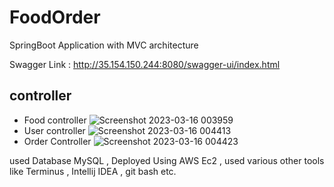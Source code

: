 # FoodOrder

SpringBoot Application with MVC architecture

Swagger Link : http://35.154.150.244:8080/swagger-ui/index.html

  ## controller
   * Food controller
   ![Screenshot 2023-03-16 003959](https://user-images.githubusercontent.com/110538655/225418304-db8d1a30-7bf1-48c8-aed9-64e0a05da706.png)
   * User controller
   ![Screenshot 2023-03-16 004413](https://user-images.githubusercontent.com/110538655/225418664-74c6363e-5364-4390-bfd9-74a6410b961b.png)
   * Order Controller
   ![Screenshot 2023-03-16 004423](https://user-images.githubusercontent.com/110538655/225418747-f75d797f-ceaf-409c-88d0-3498c8cc8898.png)

used Database MySQL , Deployed Using AWS Ec2 , used various other tools like Terminus , Intellij IDEA , git bash etc.

